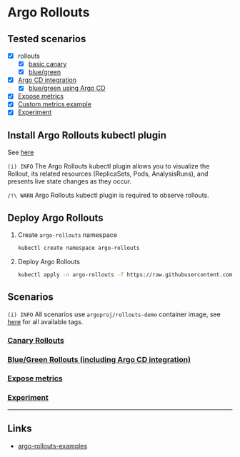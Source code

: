 
# Argo Rollouts

## Tested scenarios

- [X] rollouts
  - [x] [basic canary](https://argoproj.github.io/argo-rollouts/getting-started/)
  - [x] [blue/green](https://argoproj.github.io/argo-rollouts/features/bluegreen/)
- [x] [Argo CD integration](https://www.youtube.com/watch?v=35Qimb_AZ8U)
  - [x] [blue/green using Argo CD](https://github.com/bygui86/argocd-example-apps/tree/master/blue-green)
- [x] [Expose metrics](https://argoproj.github.io/argo-rollouts/features/controller-metrics/)
- [x] [Custom metrics example](https://argoproj.github.io/argo-rollouts/features/analysis/)
- [x] [Experiment](https://argoproj.github.io/argo-rollouts/features/experiment/)

## Install Argo Rollouts kubectl plugin

See [here](https://argoproj.github.io/argo-rollouts/installation/#kubectl-plugin-installation)

`(i) INFO` The Argo Rollouts kubectl plugin allows you to visualize the Rollout, its related resources (ReplicaSets, Pods, AnalysisRuns), and presents live state changes as they occur.

`/!\ WARN` Argo Rollouts kubectl plugin is required to observe rollouts.

## Deploy Argo Rollouts

1. Create `argo-rollouts` namespace

    ```bash
    kubectl create namespace argo-rollouts
    ```

1. Deploy Argo Rollouts

    ```bash
    kubectl apply -n argo-rollouts -f https://raw.githubusercontent.com/argoproj/argo-rollouts/stable/manifests/install.yaml
    ```

## Scenarios

`(i) INFO` All scenarios use `argoproj/rollouts-demo` container image, see [here](container-images.md) for all available tags.

### [Canary Rollouts](canary.md)

### [Blue/Green Rollouts (including Argo CD integration)](blue-green.md)

### [Expose metrics](expose-metrics.md)

### [Experiment](experiment.md)

---

## Links

- [argo-rollouts-examples](https://github.com/bygui86/rollouts-demo)
